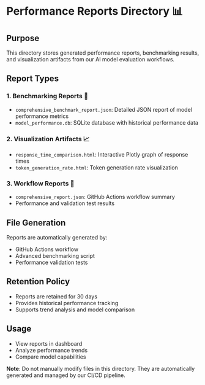 # Performance Reports Directory 📊

## Purpose
This directory stores generated performance reports, benchmarking results, and visualization artifacts from our AI model evaluation workflows.

## Report Types

### 1. Benchmarking Reports 🤖
- `comprehensive_benchmark_report.json`: Detailed JSON report of model performance metrics
- `model_performance.db`: SQLite database with historical performance data

### 2. Visualization Artifacts 📈
- `response_time_comparison.html`: Interactive Plotly graph of response times
- `token_generation_rate.html`: Token generation rate visualization

### 3. Workflow Reports 🔄
- `comprehensive_report.json`: GitHub Actions workflow summary
- Performance and validation test results

## File Generation
Reports are automatically generated by:
- GitHub Actions workflow
- Advanced benchmarking script
- Performance validation tests

## Retention Policy
- Reports are retained for 30 days
- Provides historical performance tracking
- Supports trend analysis and model comparison

## Usage
- View reports in dashboard
- Analyze performance trends
- Compare model capabilities

**Note**: Do not manually modify files in this directory. They are automatically generated and managed by our CI/CD pipeline.
